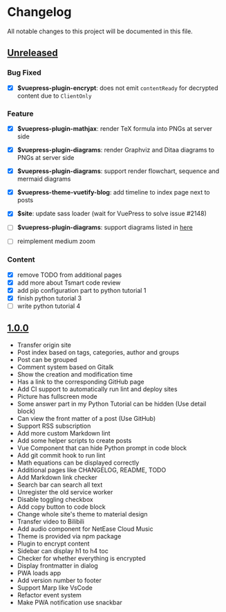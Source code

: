 # Changelog

All notable changes to this project will be documented in this file.

## [Unreleased]

### Bug Fixed

- [x] **$vuepress-plugin-encrypt**: does not emit `contentReady` for decrypted content due to `ClientOnly`

### Feature

- [x] **$vuepress-plugin-mathjax**: render TeX formula into PNGs at server side
- [x] **$vuepress-plugin-diagrams**: render Graphviz and Ditaa diagrams to PNGs at server side
- [x] **$vuepress-plugin-diagrams**: support render flowchart, sequence and mermaid diagrams
- [x] **$vuepress-theme-vuetify-blog**: add timeline to index page next to posts
- [x] **$site**: update sass loader (wait for VuePress to solve issue #2148)
- [ ] **$vuepress-plugin-diagrams**: support diagrams listed in [here](https://shd101wyy.github.io/markdown-preview-enhanced/#/diagrams)
- [ ] reimplement medium zoom


### Content

- [x] remove TODO from additional pages
- [x] add more about Tsmart code review
- [x] add pip configuration part to python tutorial 1
- [x] finish python tutorial 3
- [ ] write python tutorial 4

## [1.0.0]

- Transfer origin site
- Post index based on tags, categories, author and groups
- Post can be grouped
- Comment system based on Gitalk
- Show the creation and modification time
- Has a link to the corresponding GitHub page
- Add CI support to automatically run lint and deploy sites
- Picture has fullscreen mode
- Some answer part in my Python Tutorial can be hidden (Use detail block)
- Can view the front matter of a post (Use GitHub)
- Support RSS subscription
- Add more custom Markdown lint
- Add some helper scripts to create posts
- Vue Component that can hide Python prompt in code block
- Add git commit hook to run lint
- Math equations can be displayed correctly
- Additional pages like CHANGELOG, README, TODO
- Add Markdown link checker
- Search bar can search all text
- Unregister the old service worker
- Disable toggling checkbox
- Add copy button to code block
- Change whole site's theme to material design
- Transfer video to Bilibili
- Add audio component for NetEase Cloud Music
- Theme is provided via npm package
- Plugin to encrypt content
- Sidebar can display h1 to h4 toc
- Checker for whether everything is encrypted
- Display frontmatter in dialog
- PWA loads app
- Add version number to footer
- Support Marp like VsCode
- Refactor event system
- Make PWA notification use snackbar

[Unreleased]: https://github.com/sunziping2016/oak-tree-house/compare/v1.0.0...HEAD
[1.0.0]: https://github.com/sunziping2016/oak-tree-house/releases/tag/v1.0.0
